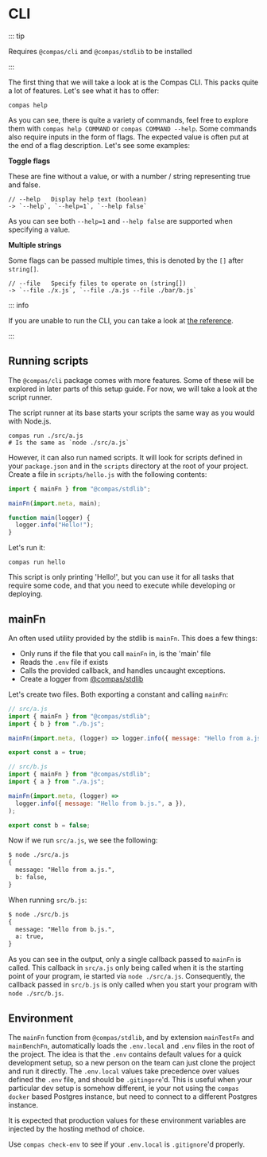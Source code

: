 # CLI

::: tip

Requires `@compas/cli` and `@compas/stdlib` to be installed

:::

The first thing that we will take a look at is the Compas CLI. This packs quite
a lot of features. Let's see what it has to offer:

```shell
compas help
```

As you can see, there is quite a variety of commands, feel free to explore them
with `compas help COMMAND` or `compas COMMAND --help`. Some commands also
require inputs in the form of flags. The expected value is often put at the end
of a flag description. Let's see some examples:

**Toggle flags**

These are fine without a value, or with a number / string representing true and
false.

```text
// --help   Display help text (boolean)
-> `--help`, `--help=1`, `--help false`
```

As you can see both `--help=1` and `--help false` are supported when specifying
a value.

**Multiple strings**

Some flags can be passed multiple times, this is denoted by the `[]` after
`string[]`.

```text
// --file   Specify files to operate on (string[])
-> `--file ./x.js`, `--file ./a.js --file ./bar/b.js`
```

::: info

If you are unable to run the CLI, you can take a look at
[the reference](/references/cli.html).

:::

## Running scripts

The `@compas/cli` package comes with more features. Some of these will be
explored in later parts of this setup guide. For now, we will take a look at the
script runner.

The script runner at its base starts your scripts the same way as you would with
Node.js.

```shell
compas run ./src/a.js
# Is the same as `node ./src/a.js`
```

However, it can also run named scripts. It will look for scripts defined in your
`package.json` and in the `scripts` directory at the root of your project.
Create a file in `scripts/hello.js` with the following contents:

```js
import { mainFn } from "@compas/stdlib";

mainFn(import.meta, main);

function main(logger) {
  logger.info("Hello!");
}
```

Let's run it:

```shell
compas run hello
```

This script is only printing 'Hello!', but you can use it for all tasks that
require some code, and that you need to execute while developing or deploying.

## mainFn

An often used utility provided by the stdlib is `mainFn`. This does a few
things:

- Only runs if the file that you call `mainFn` in, is the 'main' file
- Reads the `.env` file if exists
- Calls the provided callback, and handles uncaught exceptions.
- Create a logger from [@compas/stdlib](/index.html#todo)

Let's create two files. Both exporting a constant and calling `mainFn`:

```js
// src/a.js
import { mainFn } from "@compas/stdlib";
import { b } from "./b.js";

mainFn(import.meta, (logger) => logger.info({ message: "Hello from a.js", b }));

export const a = true;

// src/b.js
import { mainFn } from "@compas/stdlib";
import { a } from "./a.js";

mainFn(import.meta, (logger) =>
  logger.info({ message: "Hello from b.js.", a }),
);

export const b = false;
```

Now if we run `src/a.js`, we see the following:

```txt
$ node ./src/a.js
{
  message: "Hello from a.js.",
  b: false,
}
```

When running `src/b.js`:

```txt
$ node ./src/b.js
{
  message: "Hello from b.js.",
  a: true,
}
```

As you can see in the output, only a single callback passed to `mainFn` is
called. This callback in `src/a.js` only being called when it is the starting
point of your program, ie started via `node ./src/a.js`. Consequently, the
callback passed in `src/b.js` is only called when you start your program with
`node ./src/b.js`.

## Environment

The `mainFn` function from `@compas/stdlib`, and by extension `mainTestFn` and
`mainBenchFn`, automatically loads the `.env.local` and `.env` files in the root
of the project. The idea is that the `.env` contains default values for a quick
development setup, so a new person on the team can just clone the project and
run it directly. The `.env.local` values take precedence over values defined the
`.env` file, and should be `.gitingore`'d. This is useful when your particular
dev setup is somehow different, ie your not using the `compas docker` based
Postgres instance, but need to connect to a different Postgres instance.

It is expected that production values for these environment variables are
injected by the hosting method of choice.

Use `compas check-env` to see if your `.env.local` is `.gitignore`'d properly.
